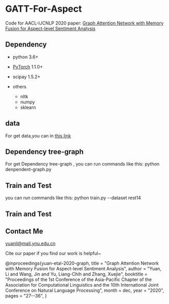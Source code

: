 # GATT-For-Aspect

Code for AACL-IJCNLP 2020 paper: [Graph Attention Network with Memory Fusion for Aspect-level Sentiment Analysis](https://www.aclweb.org/anthology/2020.aacl-main.4/)


## Dependency 

- python 3.6+
- [PyTorch](https://pytorch.org/) 1.1.0+
- scipay 1.5.2+



- others
  - nltk
  - numpy
  - sklearn
## data 
For get data,you can in [this link](https://github.com/GeneZC/ASGCN)


## Dependency tree-graph
For get Dependency tree-graph , you can run commands like this:
python denpendent-graph.py


## Train and Test 
you can run commands like this:
python train.py --dataset rest14
## Train and Test 
## Contact Me 
yuanli@mail.ynu.edu.cn


Cite our paper if you find our work is helpful~


@inproceedings{yuan-etal-2020-graph,
    title = "Graph Attention Network with Memory Fusion for Aspect-level Sentiment Analysis",
    author = "Yuan, Li  and
      Wang, Jin  and
      Yu, Liang-Chih  and
      Zhang, Xuejie",
    booktitle = "Proceedings of the 1st Conference of the Asia-Pacific Chapter of the Association for Computational Linguistics and the 10th International Joint Conference on Natural Language Processing",
    month = dec,
    year = "2020",
    pages = "27--36",
}
